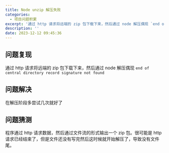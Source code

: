 ```yaml
---
title: Node unzip 解压失败
categories:
  - 项目问题积累
excerpt: '通过 http 请求将远端的 zip 包下载下来，然后通过 node 解压偶现 `end of central directory record signature not found`'
description: ''
date: 2023-12-12 09:45:36
---
```


## 问题复现

通过 http 请求将远端的 zip 包下载下来，然后通过 node 解压偶现 `end of central directory record signature not found`

## 问题解决

在解压阶段多尝试几次就好了

## 问题猜测

程序通过 http 请求数据，然后通过文件流的形式输出一个 zip 包。很可能是 http 请求已经结束了，但是文件还没有写完然后这时候就开始解压了，导致没有文件尾。
